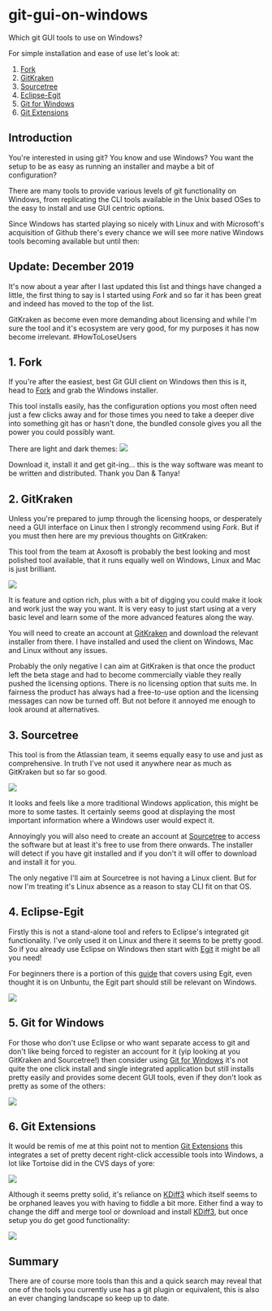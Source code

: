 # git-gui-on-windows
Which git GUI tools to use on Windows?

For simple installation and ease of use let's look at:
1. [Fork](#1-fork)
2. [GitKraken](#2-gitkraken)
3. [Sourcetree](#3-sourcetree)
4. [Eclipse-Egit](#4-eclipse-egit)
5. [Git for Windows](#5-Git-for-Windows)
6. [Git Extensions](#6-Git-Extensions)

## Introduction
You're interested in using git? You know and use Windows? You want the setup to
be as easy as running an installer and maybe a bit of configuration?

There are many tools to provide various levels of git functionality
on Windows, from replicating the CLI tools available in the Unix based
OSes to the easy to install and use GUI centric options.

Since Windows has started playing so nicely with Linux and with Microsoft's
acquisition of Github there's every chance we will see more native Windows tools
becoming available but until then:

## Update: December 2019
It's now about a year after I last updated this list and things
have changed a little, the first thing to say is I started using *Fork* and
so far it has been great and indeed has moved to the top of the list.

GitKraken as become even more demanding about licensing and while I'm sure the
tool and it's ecosystem are very good, for my purposes it has now become
irrelevant. #HowToLoseUsers

## 1. Fork
If you're after the easiest, best Git GUI client on Windows then this is it,
head to [Fork](https://git-fork.com/home) and grab the Windows installer.

This tool installs easily, has the configuration options you most often need
just a few clicks away and for those times you need to take a deeper dive into
something git has or hasn't done, the bundled console gives you all the power
you could possibly want.

There are light and dark themes:
![](images/screenshots/07-Fork.png?raw=true)

Download it, install it and get git-ing... this is the way software was meant
to be written and distributed. Thank you Dan & Tanya!

## 2. GitKraken
Unless you're prepared to jump through the licensing hoops, or desperately
need a GUI interface on Linux then I strongly recommend using *Fork*. But if
you must then here are my previous thoughts on GitKraken:

This tool from the team at Axosoft is probably the best looking and most
polished tool available, that it runs equally well on Windows, Linux and Mac
is just brilliant.

![](images/screenshots/01-GitKrakenMainScreen.png?raw=true)

It is feature and option rich, plus with a bit of digging you could make it look and
work just the way you want. It is very easy to just start using at a very
basic level and learn some of the more advanced features along the way.

You will need to create an account at
[GitKraken](https://www.gitkraken.com/git-client) and download the relevant
installer from there. I have installed and used the client on Windows, Mac and
Linux without any issues.

Probably the only negative I can aim at GitKraken is that once the product left
the beta stage and had to become commercially viable they really pushed the
licensing options. There is no licensing option that suits me. In fairness
the product has always had a free-to-use option and the licensing messages
can now be turned off. But not before it annoyed me enough to look around
at alternatives.

## 3. Sourcetree
This tool is from the Atlassian team, it seems equally easy to use and
just as comprehensive. In truth I've not used it anywhere near as much as
GitKraken but so far so good.

![](images/screenshots/02-SourcetreeMainScreen.png?raw=true)

It looks and feels like a more traditional Windows application, this might
be more to some tastes. It certainly seems good at displaying
the most important information where a Windows user would expect it.

Annoyingly you will also need to create an account at
[Sourcetree](https://www.sourcetreeapp.com/) to access the software but at least
it's free to use from there onwards. The installer will detect if you have git
installed and if you don't it will offer to download and install it for you.

The only negative I'll aim at Sourcetree is not having a Linux client. But for
now I'm treating it's Linux absence as a reason to stay CLI fit on that OS.

## 4. Eclipse-Egit
Firstly this is not a stand-alone tool and refers to Eclipse's integrated
git functionality. I've only used it on Linux and there it seems to be pretty
good. So if you already use Eclipse on Windows then start with
[Egit](https://www.eclipse.org/egit/) it might be all you need!

For beginners there is a portion of this
[guide](https://github.com/ockertbotha/java-dev-on-ubuntu#4-version-control-with-git-and-eclipse-egit)
that covers using Egit, even thought it is on Unbuntu, the Egit part should
still be relevant on Windows.

![](images/screenshots/03-EclipseEgitMainScreen.png?raw=true)

## 5. Git for Windows
For those who don't use Eclipse or who want separate access to git and don't
like being forced to register an account for it (yip looking at you GitKraken
and Sourcetree!) then consider using
[Git for Windows](https://gitforwindows.org/) it's not quite the one click
install and single integrated application but still installs pretty easily and
provides some decent GUI tools, even if they don't look as pretty as some of the
others:

![](images/screenshots/04-GitForWindows.png?raw=true)

## 6. Git Extensions
It would be remis of me at this point not to mention
[Git Extensions](https://sourceforge.net/projects/gitextensions/) this integrates
a set of pretty decent right-click accessible tools into Windows, a lot like
Tortoise did in the CVS days of yore:

![](images/screenshots/05-GitExtensionsMenu.png?raw=true)

Although it seems pretty solid, it's reliance on
[KDiff3](https://sourceforge.net/projects/kdiff3/files/) which itself seems to be
orphaned leaves you with having to fiddle a bit more. Either find a way to
change the diff and merge tool or download and install
[KDiff3](https://sourceforge.net/projects/kdiff3/files/), but once setup you do
get good functionality:

![](images/screenshots/06-GitExtensionsWindows.png?raw=true)

## Summary
There are of course more tools than this and a quick search may reveal that one
of the tools you currently use has a git plugin or equivalent, this is also an
ever changing landscape so keep up to date.
